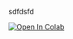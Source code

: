 sdfdsfd

[![Open In Colab](https://colab.research.google.com/assets/colab-badge.svg)](https://colab.research.google.com/github/navthomas/pgssCSLab_L2/blob/master/MyNotebooks/myFirstScript.ipynb)
